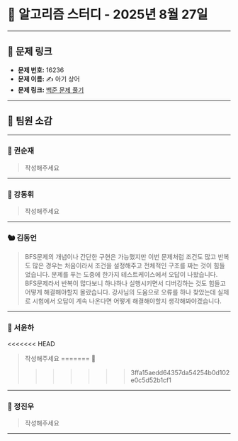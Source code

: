 # 📘 알고리즘 스터디 - 2025년 8월 27일

---

## 🔗 문제 링크

- **문제 번호:** 16236
- **문제 이름:** ✍️ 아기 상어
- **문제 링크:** [백준 문제 풀기](https://www.acmicpc.net/problem/16236)

---

## 💬 팀원 소감

---

### 🐥 권순재

> 작성해주세요

---

### 🐰 강동휘

> 작성해주세요

---

### 🐿️ 김동언

> BFS문제의 개념이나 간단한 구현은 가능했지만 이번 문제처럼 조건도 많고 반복도 많은 경우는 처음이라서 조건을 설정해주고 전체적인 구조를 짜는 것이 힘들었습니다. 문제를 푸는 도중에 한가지 테스트케이스에서 오답이 나왔습니다. BFS문제라서 반복이 많다보니 하나하나 실행시키면서 디버깅하는 것도 힘들고 어떻게 해결해야할지 몰랐습니다. 강사님의 도움으로 오류를 하나 찾았는데 실제로 시험에서 오답이 계속 나온다면 어떻게 해결해야할지 생각해봐야겠습니다.

---

### 🦊 서윤하

<<<<<<< HEAD
> 작성해주세요
=======
> 🛫
>>>>>>> 3ffa15aedd64357da54254b0d102e0c5d52b1cf1

---

### 🐳 정진우

> 작성해주세요

---
